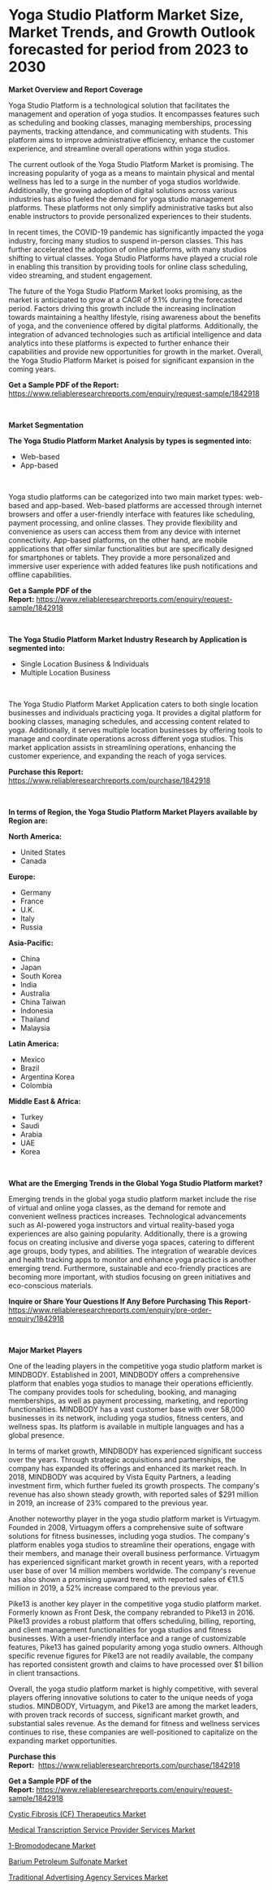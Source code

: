 <p><h1>Yoga Studio Platform Market Size, Market Trends, and Growth Outlook forecasted for period from 2023 to 2030</h1></p><p><strong>Market Overview and Report Coverage</strong></p>
<p><p>Yoga Studio Platform is a technological solution that facilitates the management and operation of yoga studios. It encompasses features such as scheduling and booking classes, managing memberships, processing payments, tracking attendance, and communicating with students. This platform aims to improve administrative efficiency, enhance the customer experience, and streamline overall operations within yoga studios.</p><p>The current outlook of the Yoga Studio Platform Market is promising. The increasing popularity of yoga as a means to maintain physical and mental wellness has led to a surge in the number of yoga studios worldwide. Additionally, the growing adoption of digital solutions across various industries has also fueled the demand for yoga studio management platforms. These platforms not only simplify administrative tasks but also enable instructors to provide personalized experiences to their students.</p><p>In recent times, the COVID-19 pandemic has significantly impacted the yoga industry, forcing many studios to suspend in-person classes. This has further accelerated the adoption of online platforms, with many studios shifting to virtual classes. Yoga Studio Platforms have played a crucial role in enabling this transition by providing tools for online class scheduling, video streaming, and student engagement.</p><p>The future of the Yoga Studio Platform Market looks promising, as the market is anticipated to grow at a CAGR of 9.1% during the forecasted period. Factors driving this growth include the increasing inclination towards maintaining a healthy lifestyle, rising awareness about the benefits of yoga, and the convenience offered by digital platforms. Additionally, the integration of advanced technologies such as artificial intelligence and data analytics into these platforms is expected to further enhance their capabilities and provide new opportunities for growth in the market. Overall, the Yoga Studio Platform Market is poised for significant expansion in the coming years.</p></p>
<p><strong>Get a Sample PDF of the Report:</strong> <a href="https://www.reliableresearchreports.com/enquiry/request-sample/1842918">https://www.reliableresearchreports.com/enquiry/request-sample/1842918</a></p>
<p>&nbsp;</p>
<p><strong>Market Segmentation</strong></p>
<p><strong>The Yoga Studio Platform Market Analysis by types is segmented into:</strong></p>
<p><ul><li>Web-based</li><li>App-based</li></ul></p>
<p>&nbsp;</p>
<p><p>Yoga studio platforms can be categorized into two main market types: web-based and app-based. Web-based platforms are accessed through internet browsers and offer a user-friendly interface with features like scheduling, payment processing, and online classes. They provide flexibility and convenience as users can access them from any device with internet connectivity. App-based platforms, on the other hand, are mobile applications that offer similar functionalities but are specifically designed for smartphones or tablets. They provide a more personalized and immersive user experience with added features like push notifications and offline capabilities.</p></p>
<p><strong>Get a Sample PDF of the Report:</strong>&nbsp;<a href="https://www.reliableresearchreports.com/enquiry/request-sample/1842918">https://www.reliableresearchreports.com/enquiry/request-sample/1842918</a></p>
<p>&nbsp;</p>
<p><strong>The Yoga Studio Platform Market Industry Research by Application is segmented into:</strong></p>
<p><ul><li>Single Location Business & Individuals</li><li>Multiple Location Business</li></ul></p>
<p>&nbsp;</p>
<p><p>The Yoga Studio Platform Market Application caters to both single location businesses and individuals practicing yoga. It provides a digital platform for booking classes, managing schedules, and accessing content related to yoga. Additionally, it serves multiple location businesses by offering tools to manage and coordinate operations across different yoga studios. This market application assists in streamlining operations, enhancing the customer experience, and expanding the reach of yoga services.</p></p>
<p><strong>Purchase this Report:</strong>&nbsp; <a href="https://www.reliableresearchreports.com/purchase/1842918">https://www.reliableresearchreports.com/purchase/1842918</a></p>
<p>&nbsp;</p>
<p><strong>In terms of Region, the Yoga Studio Platform Market Players available by Region are:</strong></p>
<p>
    <p> <strong> North America: </strong>
        <ul>
            <li>United States</li>
            <li>Canada</li>
        </ul>
        </p> 
    <p> <strong> Europe: </strong>
        <ul>
            <li>Germany</li>
            <li>France</li>
            <li>U.K.</li>
            <li>Italy</li>
            <li>Russia</li>
        </ul>
        </p> 
    <p> <strong> Asia-Pacific: </strong>
        <ul>
            <li>China</li>
            <li>Japan</li>
            <li>South Korea</li>
            <li>India</li>
            <li>Australia</li>
            <li>China Taiwan</li>
            <li>Indonesia</li>
            <li>Thailand</li>
            <li>Malaysia</li>
        </ul>
        </p> 
    <p> <strong> Latin America: </strong>
        <ul>
            <li>Mexico</li>
            <li>Brazil</li>
            <li>Argentina Korea</li>
            <li>Colombia</li>
        </ul>
        </p> 
    <p> <strong> Middle East & Africa: </strong>
        <ul>
            <li>Turkey</li>
            <li>Saudi</li>
            <li>Arabia</li>
            <li>UAE</li>
            <li>Korea</li>
        </ul>
    </p>
    </p>
<p>&nbsp;</p>
<p><strong>What are the Emerging Trends in the Global Yoga Studio Platform market?</strong></p>
<p><p>Emerging trends in the global yoga studio platform market include the rise of virtual and online yoga classes, as the demand for remote and convenient wellness practices increases. Technological advancements such as AI-powered yoga instructors and virtual reality-based yoga experiences are also gaining popularity. Additionally, there is a growing focus on creating inclusive and diverse yoga spaces, catering to different age groups, body types, and abilities. The integration of wearable devices and health tracking apps to monitor and enhance yoga practice is another emerging trend. Furthermore, sustainable and eco-friendly practices are becoming more important, with studios focusing on green initiatives and eco-conscious materials.</p></p>
<p><strong>Inquire or Share Your Questions If Any Before Purchasing This Report</strong>- <a href="https://www.reliableresearchreports.com/enquiry/pre-order-enquiry/1842918">https://www.reliableresearchreports.com/enquiry/pre-order-enquiry/1842918</a></p>
<p>&nbsp;</p>
<p><strong>Major Market Players</strong></p>
<p><p>One of the leading players in the competitive yoga studio platform market is MINDBODY. Established in 2001, MINDBODY offers a comprehensive platform that enables yoga studios to manage their operations efficiently. The company provides tools for scheduling, booking, and managing memberships, as well as payment processing, marketing, and reporting functionalities. MINDBODY has a vast customer base with over 58,000 businesses in its network, including yoga studios, fitness centers, and wellness spas. Its platform is available in multiple languages and has a global presence.</p><p>In terms of market growth, MINDBODY has experienced significant success over the years. Through strategic acquisitions and partnerships, the company has expanded its offerings and enhanced its market reach. In 2018, MINDBODY was acquired by Vista Equity Partners, a leading investment firm, which further fueled its growth prospects. The company's revenue has also shown steady growth, with reported sales of $291 million in 2019, an increase of 23% compared to the previous year.</p><p>Another noteworthy player in the yoga studio platform market is Virtuagym. Founded in 2008, Virtuagym offers a comprehensive suite of software solutions for fitness businesses, including yoga studios. The company's platform enables yoga studios to streamline their operations, engage with their members, and manage their overall business performance. Virtuagym has experienced significant market growth in recent years, with a reported user base of over 14 million members worldwide. The company's revenue has also shown a promising upward trend, with reported sales of €11.5 million in 2019, a 52% increase compared to the previous year.</p><p>Pike13 is another key player in the competitive yoga studio platform market. Formerly known as Front Desk, the company rebranded to Pike13 in 2016. Pike13 provides a robust platform that offers scheduling, billing, reporting, and client management functionalities for yoga studios and fitness businesses. With a user-friendly interface and a range of customizable features, Pike13 has gained popularity among yoga studio owners. Although specific revenue figures for Pike13 are not readily available, the company has reported consistent growth and claims to have processed over $1 billion in client transactions.</p><p>Overall, the yoga studio platform market is highly competitive, with several players offering innovative solutions to cater to the unique needs of yoga studios. MINDBODY, Virtuagym, and Pike13 are among the market leaders, with proven track records of success, significant market growth, and substantial sales revenue. As the demand for fitness and wellness services continues to rise, these companies are well-positioned to capitalize on the expanding market opportunities.</p></p>
<p><strong>Purchase this Report:</strong>&nbsp;&nbsp;<a href="https://www.reliableresearchreports.com/purchase/1842918">https://www.reliableresearchreports.com/purchase/1842918</a></p>
<p></p>
<p><strong>Get a Sample PDF of the Report:</strong>&nbsp;<a href="https://www.reliableresearchreports.com/enquiry/request-sample/1842918">https://www.reliableresearchreports.com/enquiry/request-sample/1842918</a></p>
<p><p><a href="https://github.com/lilstefpacute/Market-Research-Report-List-1/blob/main/cystic-fibrosis-cf-therapeutics-market.md">Cystic Fibrosis (CF) Therapeutics Market</a></p><p><a href="https://medium.com/@wilmaheaney/medical-transcription-service-provider-services-market-exploring-market-share-market-trends-and-d81a90a57e05">Medical Transcription Service Provider Services Market</a></p><p><a href="https://www.linkedin.com/pulse/1-bromododecane-market-size-share-amp-trends-analysis-report/">1-Bromododecane Market</a></p><p><a href="https://www.linkedin.com/pulse/barium-petroleum-sulfonate-market-research-report-provides/">Barium Petroleum Sulfonate Market</a></p><p><a href="https://medium.com/@daishawolff/traditional-advertising-agency-services-market-outlook-industry-overview-and-forecast-2023-to-4792f36fc2db">Traditional Advertising Agency Services Market</a></p></p>